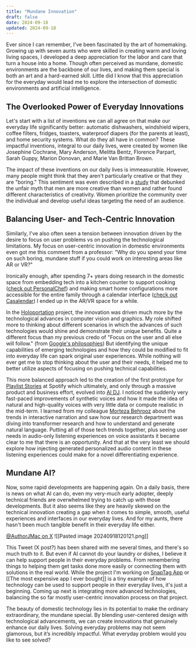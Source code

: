 ```yaml
---
title: "Mundane Innovation"
draft: false
date: 2024-09-18
updated: 2024-09-18
---
```


Ever since I can remember, I've been fascinated by the art of homemaking. Growing up with seven aunts who were skilled in creating warm and loving living spaces, I developed a deep appreciation for the labor and care that turn a house into a home. Though often perceived as mundane, domestic environments are the backbone of our lives, and making them special is both an art and a hard-earned skill. Little did I know that this appreciation for the everyday would lead me to explore the intersection of domestic environments and artificial intelligence.

## The Overlooked Power of Everyday Innovations
Let's start with a list of inventions we can all agree on that make our everyday life significantly better: automatic dishwashers, windshield wipers, coffee filters, fridges, toasters, waterproof diapers (for the parents at least), and home security systems. What do they all have in common? These impactful inventions, integral to our daily lives, were created by women like Josephine Cochrane, Mary Anderson, Melitta Bentz, Florence Parpart, Sarah Guppy, Marion Donovan, and Marie Van Brittan Brown.

The impact of these inventions on our daily lives is immeasurable. However, many people might think that they aren't particularly creative or that they are "boring." This sentiment was even described in a [study](https://psycnet.apa.org/record/2025-04526-001?doi=1) that debunked the unfair myth that men are more creative than women and rather found different characteristics of creativity. Women prioritize the community over the individual and develop useful ideas targeting the need of an audience. 

## Balancing User- and Tech-Centric Innovation

Similarly, I've also often seen a tension between innovation driven by the desire to focus on user problems vs on pushing the technological limitations. My focus on user-centric innovation in domestic environments even got me this comment from a professor: "Why do you spend your time on such boring, mundane stuff if you could work on interesting areas like AR or VR?"

Ironically enough, after spending 7+ years doing research in the domestic space from embedding tech into a kitchen counter to support cooking ([check out PersonalChef](https://hci.rwth-aachen.de/personalchef)) and making smart home configurations more accessible for the entire family through a calendar interface ([check out Casalendar](https://www.ifi.uzh.ch/en/zpac/casalendar.html)) I ended up in the AR/VR space for a while. 

In the [Holoportation](https://www.microsoft.com/en-us/research/project/holoportation-3/) project, the innovation was driven much more by the technological advances in computer vision and graphics. My role shifted more to thinking about different scenarios in which the advances of such technologies would shine and demonstrate their unique benefits. Quite a different focus than my previous credo of "Focus on the user and all else will follow." (from [Google's philosophies](https://about.google/philosophy/)) But identifying the unique capabilities of emerging technologies and how they could be modified to fit into everyday life can spark original user experiences. While nothing will ever get me to stop thinking about the user and their needs, it helped me to better utilize aspects of focusing on pushing technical capabilities. 

This more balanced approach led to the creation of the first prototype for [Playlist Stories](https://research.atspotify.com/publications/augmenting-music-listening-experiences-on-voice-assistants/) at Spotify which ultimately, and only through a massive product and business effort, evolved into [AI DJ](https://newsroom.spotify.com/2023-02-22/spotify-debuts-a-new-ai-dj-right-in-your-pocket/). I noticed the suddenly very fast-paced improvements of synthetic voices and how it made the idea of natural and high-quality voices with very little data or compute realistic in the mid-term. I learned from my colleague [Morteza Behrooz](https://www.linkedin.com/in/lessteza) about the trends in interactive narration and saw how our research department was diving into transformer research and how to understand and generate natural language. Putting all of those tech trends together, plus seeing user needs in audio-only listening experiences on voice assistants it became clear to me that there is an opportunity. And that at the very least we should explore how injecting generated personalized audio content in these listening experiences could make for a novel differentiating experience.

## Mundane AI? 
Now, some rapid developments are happening again. On a daily basis, there is news on what AI can do, even my very-much early adopter, deeply technical friends are overwhelmed trying to catch up with those developments. But it also seems like they are heavily skewed on the technical innovation creating a gap when it comes to simple, smooth, useful experiences and interfaces in our everyday lives. And for my aunts, there hasn't been much tangible benefit in their everyday life either.

[@AuthorJMac on X](https://x.com/AuthorJMac/status/1773679197631701238)
![[Pasted image 20240918120121.png]]

  This Tweet (X post?) has been shared with me several times, and there's so much truth to it. But even if AI cannot do your laundry or dishes, I believe it can help support people in their everyday problems. From remembering things to helping them get tasks done more easily or connecting them with solutions in the real world. While the project I'm working on [SnapTag App](https://snaptagapp.com/) or [[The most expensive app I ever bought]] is a tiny example of how technology can be used to support people in their everyday lives, it's just a beginning. Coming up next is integrating  more advanced technologies, balancing the so far mostly user-centric innovation process on that project.

The beauty of domestic technology lies in its potential to make the ordinary extraordinary, the mundane special. By blending user-centered design with technological advancements, we can create innovations that genuinely enhance our daily lives. Solving everyday problems may not seem glamorous, but it’s incredibly impactful. What everyday problem would you like to see solved? 


